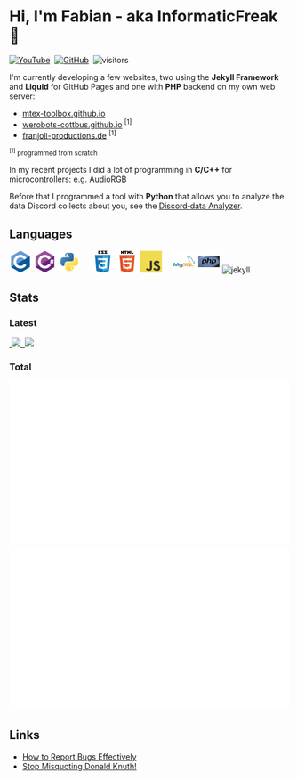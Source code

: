 
# Hi, I'm Fabian - aka InformaticFreak 👋

[![YouTube](https://img.shields.io/youtube/channel/subscribers/UCTfnJk7jqiZxl8EkT5Fb8KA?style=social)](https://www.youtube.com/channel/UCTfnJk7jqiZxl8EkT5Fb8KA?sub_confirmation=1)&nbsp;
[![GitHub](https://img.shields.io/github/followers/fabianbartl?style=social)](https://github.com/FabianBartl)&nbsp;
![visitors](https://visitor-badge.laobi.icu/badge?page_id=fabianbartl/fabianbartl)&nbsp;
<!-- ![visitors](https://visitor-badge.laobi.icu/badge?page_id=fabianbartl/fabianbartl&query_only)&nbsp; -->

I'm currently developing a few websites, two using the **Jekyll Framework** and **Liquid** for GitHub Pages and one with **PHP** backend on my own web server:

  * [mtex-toolbox.github.io](https://mtex-toolbox.github.io/)
  * [werobots-cottbus.github.io](https://werobots-cottbus.github.io/) <sup>[1]</sup>
  * [franjoli-productions.de](http://franjoli-productions.de/) <sup>[1]</sup>

<small><sup>[1]</sup> programmed from scratch</small>

In my recent projects I did a lot of programming in **C/C++** for microcontrollers: e.g. [AudioRGB](https://github.com/FabianBartl/AudioRGB)

Before that I programmed a tool with **Python** that allows you to analyze the data Discord collects about you, see the [Discord&#8209;data&nbsp;Analyzer](https://github.com/InformaticFreak/discord-data-analyzer).

## Languages

<img src="https://raw.githubusercontent.com/devicons/devicon/master/icons/c/c-original.svg" title="C/C++" alt="c/cplusplus" width="40" height="40"/>&nbsp;<img src="https://raw.githubusercontent.com/devicons/devicon/master/icons/csharp/csharp-original.svg" title="C#" alt="csharp" width="40" height="40"/>&nbsp;<img src="https://raw.githubusercontent.com/devicons/devicon/master/icons/python/python-original.svg" title="Python" alt="python" width="40" height="40"/>&nbsp;&nbsp;&nbsp;&nbsp;&nbsp;<img src="https://raw.githubusercontent.com/devicons/devicon/master/icons/css3/css3-original-wordmark.svg" title="CSS3" alt="css3" width="40" height="40"/>&nbsp;<img src="https://raw.githubusercontent.com/devicons/devicon/master/icons/html5/html5-original-wordmark.svg" title="HTML5" alt="html5" width="40" height="40"/>&nbsp;<img src="https://raw.githubusercontent.com/devicons/devicon/master/icons/javascript/javascript-original.svg" title="JavaScript" alt="javascript" width="40" height="40"/>&nbsp;&nbsp;&nbsp;&nbsp;&nbsp;<img src="https://raw.githubusercontent.com/devicons/devicon/master/icons/mysql/mysql-original-wordmark.svg" title="MySQL" alt="mysql" width="40" height="40"/>&nbsp;<img src="https://raw.githubusercontent.com/devicons/devicon/master/icons/php/php-original.svg" title="php" alt="php" width="40" height="40"/>&nbsp;<img src="https://www.vectorlogo.zone/logos/jekyllrb/jekyllrb-icon.svg" title="Jekyll" alt="jekyll" width="40" height="40"/>

## Stats

### Latest

<a href="https://githubtrends.io" target="_blank">
	&nbsp;<img src="https://api.githubtrends.io/user/svg/FabianBartl/repos?time_range=three_months&include_private=True&theme=classic">
	&nbsp;<img src="https://api.githubtrends.io/user/svg/FabianBartl/langs?time_range=three_months&include_private=True&compact=True&theme=classic">
</a>

### Total

<a href="https://github.com/jstrieb/github-stats" target="_blank">
	<img src="generated/overview.svg#gh-light-mode-only">
	<img src="generated/languages.svg#gh-light-mode-only">
</a>

<!--
## Support

<a href="https://ko-fi.com/informaticfreak"><img align="left" src="https://cdn.ko-fi.com/cdn/kofi3.png?v=3" height="50" width="210" alt="informaticfreak"/></a>
-->

## Links

- [How to Report Bugs Effectively](https://www.chiark.greenend.org.uk/~sgtatham/bugs.html)
- [Stop Misquoting Donald Knuth!](http://www.joshbarczak.com/blog/?p=580)

